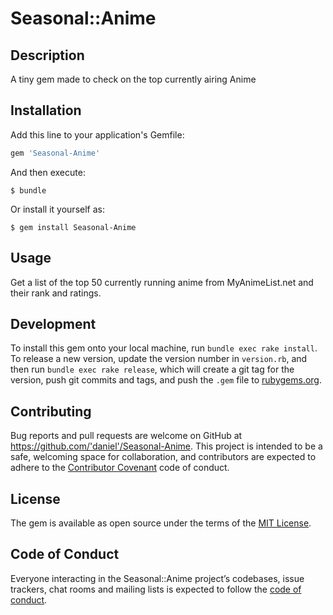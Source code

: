 # Seasonal::Anime

## Description

A tiny gem made to check on the top currently airing Anime

## Installation

Add this line to your application's Gemfile:

```ruby
gem 'Seasonal-Anime'
```

And then execute:

    $ bundle

Or install it yourself as:

    $ gem install Seasonal-Anime

## Usage

Get a list of the top 50 currently running anime from MyAnimeList.net and their rank and ratings.

## Development

To install this gem onto your local machine, run `bundle exec rake install`. To release a new version, update the version number in `version.rb`, and then run `bundle exec rake release`, which will create a git tag for the version, push git commits and tags, and push the `.gem` file to [rubygems.org](https://rubygems.org).

## Contributing

Bug reports and pull requests are welcome on GitHub at https://github.com/'daniel'/Seasonal-Anime. This project is intended to be a safe, welcoming space for collaboration, and contributors are expected to adhere to the [Contributor Covenant](http://contributor-covenant.org) code of conduct.

## License

The gem is available as open source under the terms of the [MIT License](https://opensource.org/licenses/MIT).

## Code of Conduct

Everyone interacting in the Seasonal::Anime project’s codebases, issue trackers, chat rooms and mailing lists is expected to follow the [code of conduct](https://github.com/'daniel'/Seasonal-Anime/blob/master/CODE_OF_CONDUCT.md).
